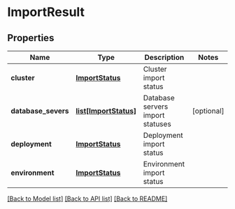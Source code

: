 # ImportResult

## Properties
Name | Type | Description | Notes
------------ | ------------- | ------------- | -------------
**cluster** | [**ImportStatus**](ImportStatus.md) | Cluster import status | 
**database_severs** | [**list[ImportStatus]**](ImportStatus.md) | Database servers import statuses | [optional] 
**deployment** | [**ImportStatus**](ImportStatus.md) | Deployment import status | 
**environment** | [**ImportStatus**](ImportStatus.md) | Environment import status | 

[[Back to Model list]](../README.md#documentation-for-models) [[Back to API list]](../README.md#documentation-for-api-endpoints) [[Back to README]](../README.md)


